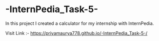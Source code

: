 # -InternPedia_Task-5-
In this project I created a calculator for my internship with InternPedia.

Visit Link :- https://priyamaurya778.github.io/-InternPedia_Task-5-/
